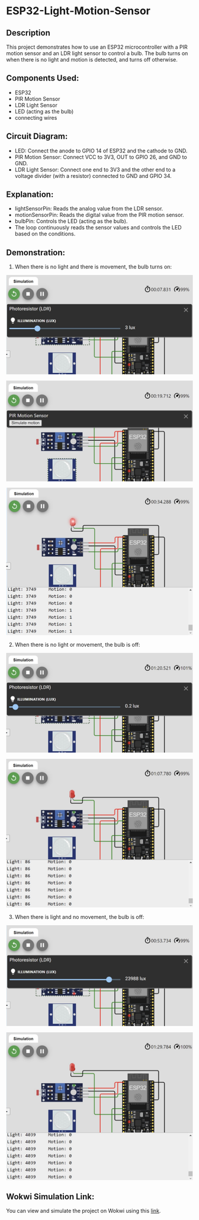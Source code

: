 # ESP32-Light-Motion-Sensor

## Description

This project demonstrates how to use an ESP32 microcontroller with a PIR motion sensor and an LDR light sensor to control a bulb. The bulb turns on when there is no light and motion is detected, and turns off otherwise.

## Components Used:

- ESP32
- PIR Motion Sensor
- LDR Light Sensor
- LED (acting as the bulb)
- connecting wires

## Circuit Diagram:

- LED: Connect the anode to GPIO 14 of ESP32 and the cathode to GND.
- PIR Motion Sensor: Connect VCC to 3V3, OUT to GPIO 26, and GND to GND.
- LDR Light Sensor: Connect one end to 3V3 and the other end to a voltage divider (with a resistor) connected to GND and GPIO 34.

## Explanation:

- lightSensorPin: Reads the analog value from the LDR sensor.
- motionSensorPin: Reads the digital value from the PIR motion sensor.
- bulbPin: Controls the LED (acting as the bulb).
- The loop continuously reads the sensor values and controls the LED based on the conditions.

## Demonstration:

1. When there is no light and there is movement, the bulb turns on:

![image](IMG_5514.jpg)

![image](IMG_5513.jpg)

![image](IMG_5512.jpg)

2. When there is no light or movement, the bulb is off:

![image](IMG_5509.jpg)

![image](IMG_5510.jpg)

3. When there is light and no movement, the bulb is off:

![image](IMG_5511.jpg)

![image](IMG_5508.jpg)

## Wokwi Simulation Link:

You can view and simulate the project on Wokwi using this [link](https://wokwi.com/projects/405415298045977601).

